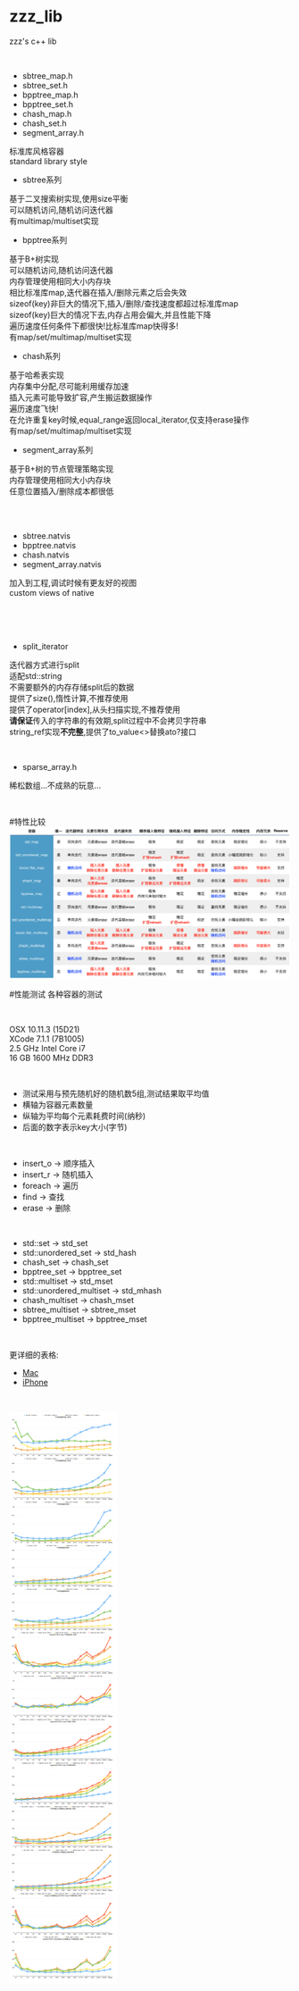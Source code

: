 # zzz_lib
zzz's c++ lib  

<br/>

* sbtree_map.h
* sbtree_set.h
* bpptree_map.h
* bpptree_set.h
* chash_map.h
* chash_set.h
* segment_array.h

标准库风格容器<br/>
standard library style<br/>

* sbtree系列

基于二叉搜索树实现,使用size平衡<br/>
可以随机访问,随机访问迭代器<br/>
有multimap/multiset实现<br/>

* bpptree系列

基于B+树实现<br/>
可以随机访问,随机访问迭代器<br/>
内存管理使用相同大小内存块<br/>
相比标准库map,迭代器在插入/删除元素之后会失效<br/>
sizeof(key)非巨大的情况下,插入/删除/查找速度都超过标准库map<br/>
sizeof(key)巨大的情况下去,内存占用会偏大,并且性能下降<br/>
遍历速度任何条件下都很快!比标准库map快得多!<br/>
有map/set/multimap/multiset实现<br/>

* chash系列

基于哈希表实现<br/>
内存集中分配,尽可能利用缓存加速<br/>
插入元素可能导致扩容,产生搬运数据操作<br/>
遍历速度飞快!<br/>
在允许重复key时候,equal_range返回local_iterator,仅支持erase操作<br/>
有map/set/multimap/multiset实现<br/>

* segment_array系列

基于B+树的节点管理策略实现<br/>
内存管理使用相同大小内存块<br/>
任意位置插入/删除成本都很低<br/>

<br/>
<br/>

* sbtree.natvis
* bpptree.natvis
* chash.natvis
* segment_array.natvis

加入到工程,调试时候有更友好的视图<br/>
custom views of native<br/>

<br/>
<br/>
<br/>

* split_iterator

迭代器方式进行split<br/>
适配std::string<br/>
不需要额外的内存存储split后的数据<br/>
提供了size(),惰性计算,不推荐使用<br/>
提供了operator\[index\],从头扫描实现,不推荐使用<br/>
**请保证**传入的字符串的有效期,split过程中不会拷贝字符串<br/>
string_ref实现**不完整**,提供了to_value<>替换ato?接口<br/>

<br/>

* sparse_array.h

稀松数组...不成熟的玩意...<br/>

<br/>


#特性比较
![features.png](/profile/features.png)


#性能测试
各种容器的测试

<br/>

OSX 10.11.3 (15D21)<br/>
XCode 7.1.1 (7B1005)<br/>
2.5 GHz Intel Core i7<br/>
16 GB 1600 MHz DDR3<br/>

<br/>

* 测试采用与预先随机好的随机数5组,测试结果取平均值
* 横轴为容器元素数量
* 纵轴为平均每个元素耗费时间(纳秒)
* 后面的数字表示key大小(字节)

<br/>

* insert_o -> 顺序插入
* insert_r -> 随机插入
* foreach -> 遍历
* find -> 查找
* erase -> 删除

<br/>

* std::set                -> std_set     
* std::unordered_set      -> std_hash    
* chash_set               -> chash_set   
* bpptree_set             -> bpptree_set 
* std::multiset           -> std_mset    
* std::unordered_multiset -> std_mhash   
* chash_multiset          -> chash_mset  
* sbtree_multiset         -> sbtree_mset 
* bpptree_multiset        -> bpptree_mset

<br/>

更详细的表格:

* [Mac](/profile/profile1.xlsx?raw=true)
* [iPhone](/profile/profile2.xlsx?raw=true)

<br/>

![profile.png](/profile/profile.png)